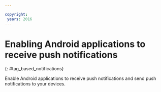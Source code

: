 ```yaml
---

copyright:
 years: 2016
---
```



# Enabling Android applications to receive push notifications
{: #tag_based_notifications}



Enable Android applications to receive push notifications and send push notifications to your devices.

